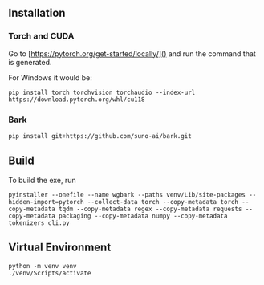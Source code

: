 ## Installation
### Torch and CUDA
Go to [https://pytorch.org/get-started/locally/]() and run the command that is generated.

For Windows it would be:
```
pip install torch torchvision torchaudio --index-url https://download.pytorch.org/whl/cu118
```

### Bark
```
pip install git+https://github.com/suno-ai/bark.git
```

## Build
To build the exe, run 
```
pyinstaller --onefile --name wgbark --paths venv/Lib/site-packages --hidden-import=pytorch --collect-data torch --copy-metadata torch --copy-metadata tqdm --copy-metadata regex --copy-metadata requests --copy-metadata packaging --copy-metadata numpy --copy-metadata tokenizers cli.py
```

## Virtual Environment
```
python -m venv venv
./venv/Scripts/activate
```
